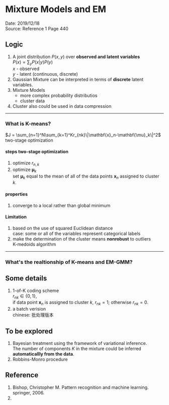 # Mixture Models and EM

Date: 2019/12/18\
Source: Reference 1 Page 440

## Logic
1. A joint distribution $P(x,y)$ over **observed and latent variables**\
   $P(x) = \sum_{y}P(x|y)P(y)$\
   $x$ - observed\
   $y$ - latent (continuous, discrete)
2. Gaussian Mixture can be interpreted in terms of **discrete** latent variables.
3. Mixture Models
   - more complex probability distributios
   - cluster data
4. Cluster also could be used in data compression


---
### What is K-means?
$J = \sum_{n=1}^N\sum_{k=1}^Kr_{nk}\|\mathbf{x}_n-\mathbf{\mu}_k\|^2$\
two-stage optimization
#### steps  two-stage optimization
1. optimize $r_{n,k}$
2. optimize $\mathbf{\mu}_k$\
   set $\mathbf{\mu}_k$ equal to the mean of all of the data points $\mathbf{x}_n$ assigned to cluster $k$.
#### properties
1. converge to a local rather than global minimum

#### Limitation
1. based on the use of squared Euclidean distance\
   case: some or all of the variables represent categorical labels
2.  make the determination of the cluster means **nonrobust** to outliers\
    K-medoids algorithm
---
### What's the realtionship of K-means and EM-GMM?


## Some details
1. 1-of-K coding scheme\
   $r_{nk} \in \{0,1\}$, \
   if data point $\mathbf{x}_n$ is assigned to cluster $k$, $r_{nk} = 1$; otherwise $r_{nk} = 0$.
2. a batch verision\
   chinese: 批处理版本

## To be explored
1. Bayesian treatment using the framework of variational inference.\
   The number of components $K$ in the mixture could be inferred **automaticallly from the data**. 
2. Robbins-Monro procedure
    




## Reference
1. Bishop, Christopher M. 
   Pattern recognition and machine learning. 
   springer, 2006.
2. 